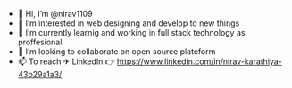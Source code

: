 - 👋 Hi, I’m @nirav1109
- 👀 I’m interested in web designing and develop to new things
- 🌱 I’m currently learnig and working in full stack technology as proffesional 
- 💞️ I’m looking to collaborate on open source plateform 
- 📫 To reach ✈ LinkedIn 👉 https://www.linkedin.com/in/nirav-karathiya-43b29a1a3/

<!---
nirav1109/nirav1109 is a ✨ special ✨ repository because its `README.md` (this file) appears on your GitHub profile.
You can click the Preview link to take a look at your changes.
--->
